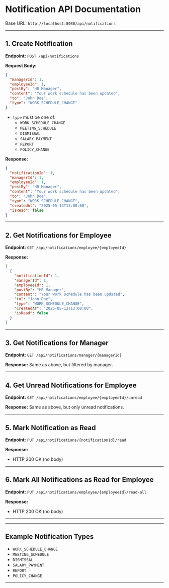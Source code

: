 # Notification API Documentation

Base URL: `http://localhost:8080/api/notifications`

---

## 1. Create Notification

**Endpoint:** `POST /api/notifications`

**Request Body:**
```json
{
  "managerId": 1,
  "employeeId": 1,
  "postBy": "HR Manager",
  "content": "Your work schedule has been updated",
  "to": "John Doe",
  "type": "WORK_SCHEDULE_CHANGE"
}
```
- `type` must be one of:
  - `WORK_SCHEDULE_CHANGE`
  - `MEETING_SCHEDULE`
  - `DISMISSAL`
  - `SALARY_PAYMENT`
  - `REPORT`
  - `POLICY_CHANGE`

**Response:**
```json
{
  "notificationId": 1,
  "managerId": 1,
  "employeeId": 1,
  "postBy": "HR Manager",
  "content": "Your work schedule has been updated",
  "to": "John Doe",
  "type": "WORK_SCHEDULE_CHANGE",
  "createdAt": "2025-05-13T13:00:00",
  "isRead": false
}
```

---

## 2. Get Notifications for Employee

**Endpoint:** `GET /api/notifications/employee/{employeeId}`

**Response:**
```json
[
  {
    "notificationId": 1,
    "managerId": 1,
    "employeeId": 1,
    "postBy": "HR Manager",
    "content": "Your work schedule has been updated",
    "to": "John Doe",
    "type": "WORK_SCHEDULE_CHANGE",
    "createdAt": "2025-05-13T13:00:00",
    "isRead": false
  }
]
```

---

## 3. Get Notifications for Manager

**Endpoint:** `GET /api/notifications/manager/{managerId}`

**Response:**
Same as above, but filtered by manager.

---

## 4. Get Unread Notifications for Employee

**Endpoint:** `GET /api/notifications/employee/{employeeId}/unread`

**Response:**
Same as above, but only unread notifications.

---

## 5. Mark Notification as Read

**Endpoint:** `PUT /api/notifications/{notificationId}/read`

**Response:**
- HTTP 200 OK (no body)

---

## 6. Mark All Notifications as Read for Employee

**Endpoint:** `PUT /api/notifications/employee/{employeeId}/read-all`

**Response:**
- HTTP 200 OK (no body)

---

---

## Example Notification Types
- `WORK_SCHEDULE_CHANGE`
- `MEETING_SCHEDULE`
- `DISMISSAL`
- `SALARY_PAYMENT`
- `REPORT`
- `POLICY_CHANGE`

---